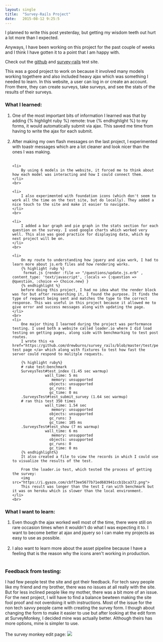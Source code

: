 ```yaml
---
layout: single
title:  "Survey-Rails Project"
date:   2015-08-12 9:25:5
---
```


I planned to write this post yesterday, but getting my wisdom teeth out hurt a lot more than I expected.

Anyways, I have been working on this project for the past couple of weeks and I think I have gotten it to a point that I am happy with.

Check out the [github] and [survey-rails] test site.

This was a good project to work on because it involved many models working togethere and also included heavy ajax which was something I needed to learn. In this website, a user can log in or create an account. From there, they can create surveys, take surveys, and see the stats of the results of their surveys. 

<h3> What I learned: </h3>

<ol>
	<li>
		 One of the most important bits of information I learned was that by adding 
		{% highlight ruby %}
		 remote: true
		{% endhighlight %}
		to my forms, it would automatically submit via ajax. This saved me time from having to write the ajax for each submit.
	</li>
	<br>
	<li>
		After making my own flash messages on the last project, I experimented with toastr messages which are a lot cleaner and look nicer than the ones I was making.
	</li>
	<br>

	<li>
		By using 6 models in the website, it forced me to think about how each model was interacting and how I could connect them. 
	</li>
	<br>

	<li>
		I also experimented with foundation icons (which don't seem to work all the time on the test site, but do locally). They added a nice touch to the site and make it easier to navigate.
	</li>
	<br>

	<li>
		I added a bar graph and pie graph in the stats section for each question on the survey. I used google charts which worked very well. This also was good practice for displaying data, which my next project will be on.
	</li>
	<br>

	<li>
		On my route to understanding how jquery and ajax work, I had to learn more about js.erb files and how rendering works.
		{% highlight ruby %}
		 format.js {render :file => "/questions/update.js.erb" , content_type: 'text/javascript', :locals => {:question => @question, :choice => Choice.new} }
		{% endhighlight %}
		before doing this project, I had no idea what the render block was for but after researching it, I found the purpose. It finds the type of request being sent and matches the type to the correct response. This was useful in this project because it allowed me to give error and success messages along with updating the page.
	</li>
	<br>
	<li>
		One major thing I learned during the project was performance testing. I used both a website called loader.io where I did load testing on getting pages, along side with benchmarking to test post routes.
		I wrote this <a href="https://github.com/drewburns/survey_rails/blob/master/test/performance/surveys_test.rb"> test page </a> which along with fixtures to test how fast the server could respond to mulitple requests.

		{% highlight ruby%}
		# rake test:benchmark
		SurveysTest#test_index (1.45 sec warmup)
		           wall_time: 5 ms
		              memory: unsupported
		             objects: unsupported
		             gc_runs: 0
		             gc_time: 0 ms
		.SurveysTest#test_submit_survey (1.64 sec warmup)
		# ran this test 350 times
		           wall_time: 1.54 sec
		              memory: unsupported
		             objects: unsupported
		             gc_runs: 3
		             gc_time: 105 ms
		.SurveysTest#test_show (7 ms warmup)
		           wall_time: 6 ms
		              memory: unsupported
		             objects: unsupported
		             gc_runs: 0
		             gc_time: 0 ms
		{% endhighlight%}
		It also created a file to view the records in which I could use to visualize the results of the test.

		From the loader.io test, which tested the process of getting the survey:
		<img src="https://i.gyazo.com/cbff3ee5677b71ed683941ccb1bca372.png">
		This result was longer than the test I ran with benchmark but it was on heroku which is slower than the local environment.
	</li>
	<br>
</ol>


<h3> What I want to learn: </h3>

<ol>
	<li>
		 Even though the ajax worked well most of the time, there were still on rare occasion times when it wouldn't do what I was expecting it to. I want to become better at ajax and jquery so I can make my projects as easy to use as possible.
	</li>
	<br>
	<li>
		 I also want to learn more about the asset pipeline because I have a feeling that is the reason why the icons aren't working in production.
	</li>
	<br>
</ol>

<h3> Feedback from testing: </h3>
<p>I had few people test the site and got their feedback. For tech savy people like my friend and my brother, there was no issues at all really with the site. But for less inclined people like my mother, there was a bit more of an issue. For the next project, I will have to find a balance bewteen making the site fool proof and not overdoing it with instructions. Most of the issue for the non tech savvy people came with creating the survey form. I though about changing the form to make it easier to use but after looking at the edit form at SurveyMonkey, I decided mine was actually better. Although theirs has more options, mine is simpler to use.
<br><br>
The survey monkey edit page:
<img src="https://i.gyazo.com/36d8c27eb459d2dc9d365c59a19b51b1.png">
</p>


[github]:      https://github.com/drewburns/survey_rails
[survey-rails]: https://survey-rails.herokuapp.com

